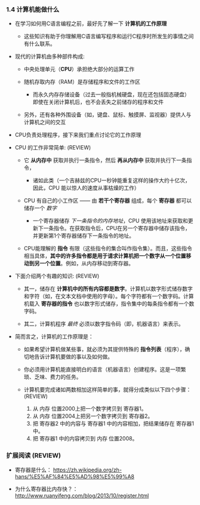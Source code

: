 ### 1.4 计算机能做什么
* 在学习如何用C语言编程之前，最好先了解一下 **计算机的工作原理**
    * 这些知识有助于你理解用C语言编写程序和运行C程序时所发生的事情之间有什么联系。


* 现代的计算机由多种部件构成:
    * 中央处理单元（**CPU**）承担绝大部分的运算工作

    * 随机存取内存（RAM）是存储程序和文件的工作区
        * 而永久内存存储设备（过去一般指机械硬盘，现在还包括固态硬盘）即使在关闭计算机后，也不会丢失之前储存的程序和文件

    * 另外，还有各种外围设备（如，键盘、鼠标、触摸屏、监视器）提供人与计算机之间的交互

* CPU负责处理程序，接下来我们重点讨论它的工作原理


* CPU 的工作非常简单: (REVIEW)
    * 它 **从内存中** 获取并执行一条指令，然后 **再从内存中** 获取并执行下一条指令，
        * 诸如此类（一个吉赫兹的CPU一秒钟能重复这样的操作大约十亿次，因此，CPU 能以惊人的速度从事枯燥的工作）

    * CPU 有自己的小工作区 —— 由 **若干个寄存器** 组成，每个 **寄存器** 都可以储存一个 *数字*
        * 一个寄存器储存 *下一条指令的内存地址*，CPU 使用该地址来获取和更新下一条指令。在获取指令后，CPU在另一个寄存器中储存该指令，并更新第1个寄存器储存下一条指令的地址。

    * CPU能理解的 **指令** 有限（这些指令的集合叫作指令集）。而且，这些指令相当具体，**其中的许多指令都是用于请求计算机把一个数字从一个位置移动到另一个位置**。例如，从内存移动到寄存器。


* 下面介绍两个有趣的知识: (REVIEW)
    * 其一，储存在 **计算机中的所有内容都是数字**。计算机以数字形式储存数字和字符（如，在文本文档中使用的字母）。每个字符都有一个数字码。计算机载入 **寄存器的指令** 也以数字形式储存，指令集中的每条指令都有一个数字码。

    * 其二，计算机程序 *最终* 必须以数字指令码（即，机器语言）来表示。


* 简而言之，计算机的工作原理是：
    * 如果希望计算机做某些事，就必须为其提供特殊的 **指令列表**（程序），确切地告诉计算机要做的事以及如何做。

    * 你必须用计算机能直接明白的语言（机器语言）创建程序。这是一项繁琐、乏味、费力的任务。

    * 计算机要完成诸如两数相加这样简单的事，就得分成类似以下四个步骤： (REVIEW)
        1. 从 内存 位置2000上把一个数字拷贝到 寄存器1。
        2. 从 内存 位置2004上把另一个数字拷贝到 寄存器2。
        3. 把 寄存器2 中的内容与 寄存器1 中的内容相加，把结果储存在 寄存器1 中。
        4. 把 寄存器1 中的内容拷贝到 内存 位置2008。


### 扩展阅读 (REVIEW)
* 寄存器是什么： https://zh.wikipedia.org/zh-hans/%E5%AF%84%E5%AD%98%E5%99%A8

* 为什么寄存器比内存快？： http://www.ruanyifeng.com/blog/2013/10/register.html
